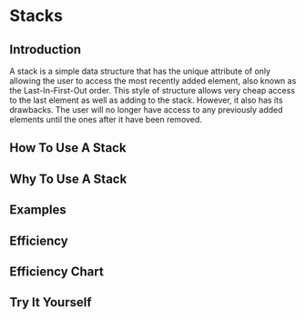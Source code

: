 # Stacks
## Introduction
A stack is a simple data structure that has the unique attribute of only allowing the user to access the most recently added element, also known as the Last-In-First-Out order. This style of structure allows very cheap access to the last element as well as adding to the stack. However, it also has its drawbacks. The user will no longer have access to any previously added elements until the ones after it have been removed.
## How To Use A Stack

## Why To Use A Stack

## Examples

## Efficiency

## Efficiency Chart

## Try It Yourself

